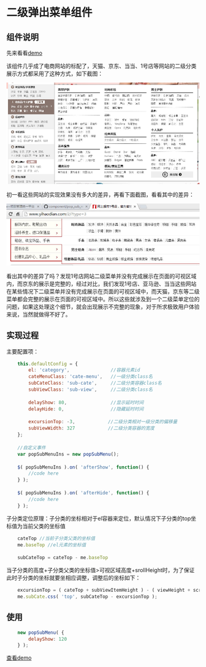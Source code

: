 # 二级弹出菜单组件

## 组件说明

先来看看[demo](http://zhangchen2397.github.io/component/pop_sub_menu/demo/)

该组件几乎成了电商网站的标配了，天猫、京东、当当、1号店等网站的二级分类展示方式都采用了这种方式，如下截图：

![天猫](http://github.com/zhangchen2397/component/raw/master/pop_sub_menu/demo/images/tmall1.jpg)


初一看这些网站的实现效果没有多大的差异，再看下面截图，看看其中的差异：

![1号店](http://github.com/zhangchen2397/component/raw/master/pop_sub_menu/demo/images/1hd.jpg)

看出其中的差异了吗？发现1号店网站二级菜单并没有完成展示在页面的可视区域内，而京东的展示是完整的，经过对比，我们发现1号店、亚马逊、当当这些网站在某些情况下二级菜单并没有完成展示在页面的可视区域中，而天猫，京东等二级菜单都会完整的展示在页面的可视区域中。所以这些就涉及到一个二级菜单定位的问题，如果这处理这个细节，就会出现展示不完整的现象，对于所求极致用户体验来说，当然就做得不好了。

## 实现过程
主要配置项：

```javascript
	this.defaultConfig = {
	    el: 'category',               //容器元素id
	    cateMenuClass: 'cate-menu',   //一级分类class名
	    subCateClass: 'sub-cate',     //二级分类容器class名
	    subViewClass: 'sub-view',     //二级分类class名

	    delayShow: 80,                //显示延时时间
	    delayHide: 0,                 //隐藏延时时间

	    excursionTop: -3,            //二级分类相对一级分类的偏移量
	    subViewWidth: 327            //二级分类容器的宽度
	};

	//自定义事件
	var popSubMenuIns = new popSubMenu();
	
	$( popSubMenuIns ).on( 'afterShow', function() {
		//code here
	} );

	$( popSubMenuIns ).on( 'afterHide', function() {
		//code here
	} );
```

子分类定位原理：子分类的坐标相对于el容器来定位，默认情况下子分类的top坐标值为当前父类的坐标值
```javascript
	cateTop //当前子分类父类的坐标值
	me.baseTop //el元素的坐标值

	subCateTop = cateTop - me.baseTop
```

当子分类的高度+子分类父类的坐标值>可视区域高度+srollHeight时，为了保证此时子分类的坐标就要坐相应调整，调整后的坐标如下：

```javascript
	excursionTop = ( cateTop + subViewItemHeight ) - ( viewHeight + scrollTop - 10 );
	me.subCate.css( 'top', subCateTop - excursionTop );
```

## 使用

```javascript
	new popSubMenu( {
		delayShow: 120
	} );
```

[查看demo](http://zhangchen2397.github.io/component/pop_sub_menu/demo/)